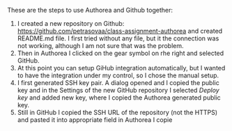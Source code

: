 These are the steps to use Authorea and Github together:

1. I created a new repository on Github:
https://github.com/petrasovaa/class-assignment-authorea and created README.md file. I first tried without any file, but it the connection was not working, although I am not sure that was the problem.
1. Then in Authorea I clicked on the gear symbol on rhe right and selected GitHub.
1. At this point you can setup GiHub integration automatically, but I wanted to have the integration under my control, so I chose the manual setup.
1. I first generated SSH key pair. A dialog opened and I copied the public key and in the Settings of the new GitHub repository I selected _Deploy key_ and added new key, where I copied the Authorea generated public key.
1. Still in GitHub I copied the SSH URL of the repository (not the HTTPS) and pasted it into appropriate field in Authorea I copie
